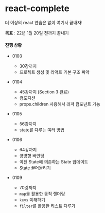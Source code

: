 # react-complete

더 이상의 react 연습은 없이 여기서 끝내자!

**목표** : 22년 1월 20일 전까지 끝내기

#### 진행 상황
- 0103
  - 30강까지
  - 프로젝트 생성 및 리액트 기본 구조 파악 

- 0104
  - 45강까지 (Section 3 완료)
  - 컴포지션
  - props.children 사용해서 래퍼 컴포넌트 가능

- 0105
  - 56강까지
  - state를 다루는 여러 방법

- 0106
  - 64강까지
  - 양방향 바인딩
  - 이전 State에 의존하는 State 업데이트
  - State 끌어올리기

- 0109
  - 70강까지
  - `map`을 활용한 동적 렌더링
  - `keys` 이해하기
  - `filter`를 활용한 리스트 다루기